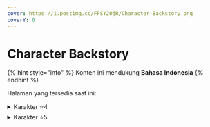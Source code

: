 ```yaml
---
cover: https://i.postimg.cc/FFSY20jR/Character-Backstory.png
coverY: 0
---
```


# Character Backstory

{% hint style="info" %}
Konten ini mendukung **Bahasa Indonesia**
{% endhint %}

Halaman yang tersedia saat ini:

<details>

<summary>Karakter <span data-gb-custom-inline data-tag="emoji" data-code="2b50">⭐</span>4</summary>

* [aalto.md](aalto.md "mention")
* [baizhi.md](baizhi.md "mention")
* [chixia.md](chixia.md "mention")
* [danjin.md](danjin.md "mention")
* [lumi.md](lumi.md "mention")
* [mortefi.md](mortefi.md "mention")
* [sanhua.md](sanhua.md "mention")
* [yangyang.md](yangyang.md "mention")
* [youhu.md](youhu.md "mention")
* [yuanwu.md](yuanwu.md "mention")

</details>

<details>

<summary>Karakter <span data-gb-custom-inline data-tag="emoji" data-code="2b50">⭐</span>5</summary>

* [brant.md](brant.md "mention")
* [calcharo.md](calcharo.md "mention")
* [camellya.md](camellya.md "mention")
* [cantarella.md](cantarella.md "mention")
* [carlotta.md](carlotta.md "mention")
* [cartethyia.md](cartethyia.md "mention")
* [changli.md](changli.md "mention")
* [ciaccona.md](ciaccona.md "mention")
* [encore.md](encore.md "mention")
* [jianxin.md](jianxin.md "mention")
* [jinhsi.md](jinhsi.md "mention")
* [jiyan.md](jiyan.md "mention")
* [lingyang.md](lingyang.md "mention")

- [lupa.md](lupa.md "mention")&#x20;
- [phoebe.md](phoebe.md "mention")
- [phrolova.md](phrolova.md "mention")
- [roccia.md](roccia.md "mention")
- [rover.md](rover.md "mention")
- [the-shorekeeper.md](the-shorekeeper.md "mention")
- [verina.md](verina.md "mention")
- [yinlin.md](yinlin.md "mention")
- [zani.md](zani.md "mention")
- [zezhi.md](zezhi.md "mention")

</details>
